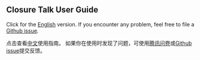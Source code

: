 Closure Talk User Guide
---

Click for the [English](user-guide.en.md) version.
If you encounter any problem, feel free to file a [Github issue](https://github.com/ClosureTalk/closure-talk/issues).

点击查看[中文](user-guide.zh-cn.md)使用指南。
如果你在使用时发现了问题，可使用[腾讯问卷](https://wj.qq.com/s2/12952865/a1aa/)或[Github issue](https://github.com/ClosureTalk/closure-talk/issues)提交反馈。
